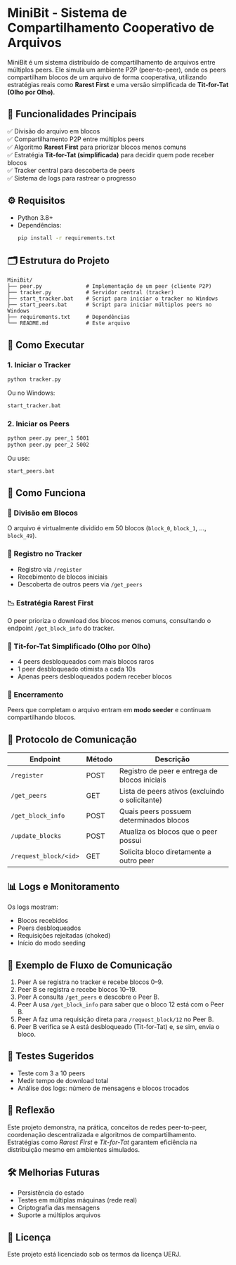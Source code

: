 
# MiniBit - Sistema de Compartilhamento Cooperativo de Arquivos

MiniBit é um sistema distribuído de compartilhamento de arquivos entre múltiplos peers. Ele simula um ambiente P2P (peer-to-peer), onde os peers compartilham blocos de um arquivo de forma cooperativa, utilizando estratégias reais como **Rarest First** e uma versão simplificada de **Tit-for-Tat (Olho por Olho)**.

## 📌 Funcionalidades Principais

✅ Divisão do arquivo em blocos  
✅ Compartilhamento P2P entre múltiplos peers  
✅ Algoritmo **Rarest First** para priorizar blocos menos comuns  
✅ Estratégia **Tit-for-Tat (simplificada)** para decidir quem pode receber blocos  
✅ Tracker central para descoberta de peers  
✅ Sistema de logs para rastrear o progresso

## ⚙️ Requisitos

- Python 3.8+
- Dependências:  
  ```bash
  pip install -r requirements.txt
  ```

## 🗂️ Estrutura do Projeto

```
MiniBit/
├── peer.py              # Implementação de um peer (cliente P2P)
├── tracker.py           # Servidor central (tracker)
├── start_tracker.bat    # Script para iniciar o tracker no Windows
├── start_peers.bat      # Script para iniciar múltiplos peers no Windows
├── requirements.txt     # Dependências
└── README.md            # Este arquivo
```

## 🚀 Como Executar

### 1. Iniciar o Tracker
```bash
python tracker.py
```
Ou no Windows:
```bat
start_tracker.bat
```

### 2. Iniciar os Peers
```bash
python peer.py peer_1 5001
python peer.py peer_2 5002
```
Ou use:
```bat
start_peers.bat
```

## 🔄 Como Funciona

### 📁 Divisão em Blocos
O arquivo é virtualmente dividido em 50 blocos (`block_0`, `block_1`, ..., `block_49`).

### 📡 Registro no Tracker
- Registro via `/register`
- Recebimento de blocos iniciais
- Descoberta de outros peers via `/get_peers`

### 📉 Estratégia Rarest First
O peer prioriza o download dos blocos menos comuns, consultando o endpoint `/get_block_info` do tracker.

### 🔁 Tit-for-Tat Simplificado (Olho por Olho)
- 4 peers desbloqueados com mais blocos raros
- 1 peer desbloqueado otimista a cada 10s
- Apenas peers desbloqueados podem receber blocos

### 🧩 Encerramento
Peers que completam o arquivo entram em **modo seeder** e continuam compartilhando blocos.

## 💬 Protocolo de Comunicação

| Endpoint               | Método | Descrição                                            |
|------------------------|--------|------------------------------------------------------|
| `/register`            | POST   | Registro de peer e entrega de blocos iniciais       |
| `/get_peers`           | GET    | Lista de peers ativos (excluindo o solicitante)     |
| `/get_block_info`      | POST   | Quais peers possuem determinados blocos             |
| `/update_blocks`       | POST   | Atualiza os blocos que o peer possui                |
| `/request_block/<id>`  | GET    | Solicita bloco diretamente a outro peer             |

## 📊 Logs e Monitoramento

Os logs mostram:
- Blocos recebidos
- Peers desbloqueados
- Requisições rejeitadas (choked)
- Início do modo seeding

## 🔄 Exemplo de Fluxo de Comunicação

1. Peer A se registra no tracker e recebe blocos 0–9.
2. Peer B se registra e recebe blocos 10–19.
3. Peer A consulta `/get_peers` e descobre o Peer B.
4. Peer A usa `/get_block_info` para saber que o bloco 12 está com o Peer B.
5. Peer A faz uma requisição direta para `/request_block/12` no Peer B.
6. Peer B verifica se A está desbloqueado (Tit-for-Tat) e, se sim, envia o bloco.

## 🧪 Testes Sugeridos

- Teste com 3 a 10 peers
- Medir tempo de download total
- Análise dos logs: número de mensagens e blocos trocados

## 🧠 Reflexão

Este projeto demonstra, na prática, conceitos de redes peer-to-peer, coordenação descentralizada e algoritmos de compartilhamento. Estratégias como *Rarest First* e *Tit-for-Tat* garantem eficiência na distribuição mesmo em ambientes simulados.

## 🛠️ Melhorias Futuras

- Persistência do estado
- Testes em múltiplas máquinas (rede real)
- Criptografia das mensagens
- Suporte a múltiplos arquivos


## 📄 Licença

Este projeto está licenciado sob os termos da licença UERJ.
